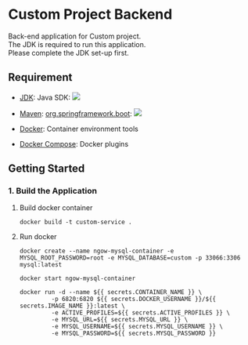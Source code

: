 # Custom Project Backend

Back-end application for Custom project.  
The JDK is required to run this application.  
Please complete the JDK set-up first.

## Requirement
- [JDK](https://openjdk.org/): Java SDK: ![](https://img.shields.io/badge/version-21.0.5-blue)

- [Maven](https://maven.apache.org/): [org.springframework.boot](https://plugins.gradle.org/plugin/org.springframework.boot): ![](https://img.shields.io/badge/version-3.4.0-blue)

- [Docker](https://www.docker.com/): Container environment tools
- [Docker Compose](https://docs.docker.com/compose/): Docker plugins

## Getting Started

### 1. Build the Application
1. Build docker container

   ```shell
   docker build -t custom-service .
   ```
2. Run docker

   ```shell
   docker create --name ngow-mysql-container -e MYSQL_ROOT_PASSWORD=root -e MYSQL_DATABASE=custom -p 33066:3306 mysql:latest
   ```

   ```shell
   docker start ngow-mysql-container
   ```

   ```shell
   docker run -d --name ${{ secrets.CONTAINER_NAME }} \
            -p 6820:6820 ${{ secrets.DOCKER_USERNAME }}/${{ secrets.IMAGE_NAME }}:latest \
            -e ACTIVE_PROFILES=${{ secrets.ACTIVE_PROFILES }} \
            -e MYSQL_URL=${{ secrets.MYSQL_URL }} \
            -e MYSQL_USERNAME=${{ secrets.MYSQL_USERNAME }} \
            -e MYSQL_PASSWORD=${{ secrets.MYSQL_PASSWORD }}
   ```
